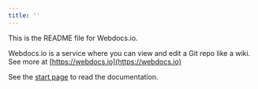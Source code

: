 ```yaml
---
title: ''
---
```

This is the README file for Webdocs.io.

Webdocs.io is a service where you can view and edit a Git repo like a wiki.  
See more at [https://webdocs.io](https://webdocs.io)	

See the [start page](index.md) to read the documentation.